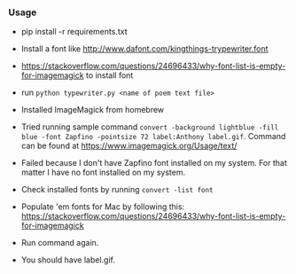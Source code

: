 ### Usage
- pip install -r requirements.txt
- Install a font like http://www.dafont.com/kingthings-trypewriter.font
-  https://stackoverflow.com/questions/24696433/why-font-list-is-empty-for-imagemagick to install font
- run
`python typewriter.py <name of poem text file>`

- Installed ImageMagick from homebrew
- Tried running sample command `convert -background lightblue -fill blue -font Zapfino -pointsize 72 label:Anthony label.gif`. Command can be found at https://www.imagemagick.org/Usage/text/
- Failed because I don't have Zapfino font installed on my system. For that matter I have no font installed on my system.
- Check installed fonts by running `convert -list font`
- Populate 'em fonts for Mac by following this: https://stackoverflow.com/questions/24696433/why-font-list-is-empty-for-imagemagick
- Run command again.
- You should have label.gif. 
 
